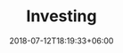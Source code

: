 ---
title: "Investing"
date: 2018-07-12T18:19:33+06:00
bg_image: images/background/page-title.jpg
description : "Investing"
layout: "news"
---